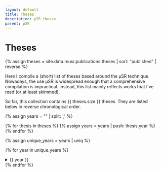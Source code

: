 ```yaml
---
layout: default
title: Theses
description: μSR theses.
parent: μSR
---
```


# Theses

{% assign theses = site.data.musr.publications.theses | sort: "published" | reverse %}

Here I compile a (short) list of theses based around the μSR technique.
Nowadays, the use μSR is widespread enough that a comprehensive compilation is
impractical.
Instead, this list mainly reflects works that I've read (or at least skimmed).

So far, this collection contains {{ theses.size }} theses.
They are listed below in reverse chronological order.

<!-- create an empty array -->
{% assign years = "" | split: ',' %}
<!-- push content directly into it -->
{% for thesis in theses %}
	{% assign years = years | push: thesis.year %}
{% endfor %}
<!-- extract the unique values -->
{% assign unique_years = years | uniq %}

{% for year in unique_years %}
<details>
<summary>{{ year }}</summary>
<hr>
{% for pub in theses %}
{% if year == pub.year %}
<dl>
    {% if pub.title %}
        <dt>Title</dt>
        <dd>{{ pub.title }}</dd>
    {% endif %}

    {% if pub.author %}
        <dt>Author</dt>
        <dd>
        {% for author in pub.author  %}
            {% if author != pub.author.last %}
                {{ author | append: ", " }}
            {% else %}
                {{ author }}
            {% endif %}
        {% endfor %}
        </dd>
    {% endif %}
    
    {% if pub.degree %}
        <dt>Degree</dt>
        <dd>{{ pub.degree }}</dd>
    {% endif %}
    
    {% if pub.school %}
        <dt>School</dt>
        <dd>{{ pub.school }}</dd>
    {% endif %}
    
    {% if pub.address %}
        <dt>Address</dt>
        <dd>{{ pub.address }}</dd>
    {% endif %}
    
    {% if pub.year %}
        <dt>Year</dt>
        <dd>{{ pub.year }}</dd>
    {% endif %}
    
    {% if pub.abstract %}
        <dt>Abstract</dt>
        <dd>
            <details>
                <summary></summary>
                {{ pub.abstract }}
            </details>
        </dd>
    {% endif %}
    
    {% if pub.doi %}
        <dt><i class="ai ai-doi"></i></dt>
        <dd><a href="https://doi.org/{{ pub.doi }}">{{ pub.doi }}</a></dd>
    {% endif %}
    
    {% if pub.arxiv %}
        <dt><i class="ai ai-arxiv"></i></dt>
        <dd>
        <a href="https://arxiv.org/abs/{{ pub.arxiv.id }}">arXiv:{{ pub.arxiv.id }} [{{ pub.arxiv.cat }}]</a>
        </dd>
    {% endif %}
    
    {% if pub.url %}
        <dt><i class="fas fa-external-link-alt"></i></dt>
        <dd><a href="{{ pub.url }}">{{ pub.url }}</a></dd>
    {% endif %}
</dl>
<hr>
{% endif %}
{% endfor %}
</details>
{% endfor %}
